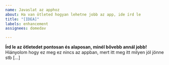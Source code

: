 ```yaml
---
name: Javaslat az apphoz
about: Ha van ötleted hogyan lehetne jobb az app, ide írd le
title: "[IDEA]"
labels: enhancement
assignees: domedav

---
```


**Írd le az ötletedet pontosan és alaposan, minél bővebb annál jobb!**
Hiányolom hogy ez meg ez nincs az appban, mert itt meg itt milyen jól jönne stb [...]
